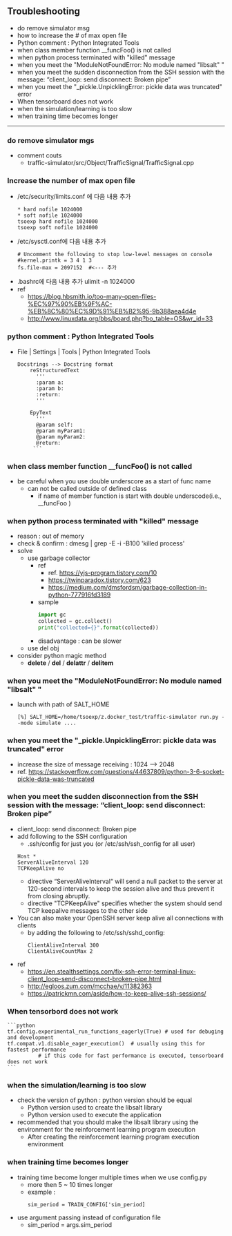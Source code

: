 
## Troubleshooting
* do remove simulator msg 
* how to increase the # of max open file
* Python comment : Python Integrated Tools
* when class member function __funcFoo() is not called
* when python process terminated with "killed" message
* when you meet the "ModuleNotFoundError: No module named "libsalt" "
* when you meet the sudden disconnection from the SSH session with the message: “client_loop: send disconnect: Broken pipe”
* when you meet the "_pickle.UnpicklingError: pickle data was truncated" error
* When tensorboard does not work
* when the simulation/learning is too slow
* when training time becomes longer

<hr>


### do remove simulator mgs 
* comment couts
  * traffic-simulator/src/Object/TrafficSignal/TrafficSignal.cpp

### Increase the number of max open file
* /etc/security/limits.conf 에 다음 내용 추가
    ```
    * hard nofile 1024000
    * soft nofile 1024000
    tsoexp hard nofile 1024000
    tsoexp soft nofile 1024000
    ```
* /etc/sysctl.conf에 다음 내용 추가
    ```
    # Uncomment the following to stop low-level messages on console
    #kernel.printk = 3 4 1 3
    fs.file-max = 2097152  #<--- 추가 
    ```
* .bashrc에 다음 내용 추가
   ulimit -n 1024000
* ref
  * https://blog.hbsmith.io/too-many-open-files-%EC%97%90%EB%9F%AC-%EB%8C%80%EC%9D%91%EB%B2%95-9b388aea4d4e
  * http://www.linuxdata.org/bbs/board.php?bo_table=OS&wr_id=33

### python comment : Python Integrated Tools
* File | Settings | Tools | Python Integrated Tools
   ```
   Docstrings --> Docstring format
       reStructuredText
         '''
         :param a:
         :param b:
         :return:
         '''
  
       EpyText
         '''
         @param self:
         @param myParam1:
         @param myParam2:
         @return:
        ```
  
### when class member function __funcFoo() is not called
* be careful when you use double underscore as a start of func name  
  * can not be called outside of defined class 
    * if name of member function is start with double underscode(i.e., __funcFoo )

  

### when python process terminated with "killed" message
* reason :  out of memory
* check & confirm :  dmesg | grep -E -i -B100 'killed process' 
* solve
  * use garbage collector
    * ref
      * ref. https://yjs-program.tistory.com/10    
      * https://twinparadox.tistory.com/623  
      * https://medium.com/dmsfordsm/garbage-collection-in-python-777916fd3189
    * sample
       ```python
       import gc
       collected = gc.collect()
       print("collected={}".format(collected))
       ```
    * disadvantage : can be slower
  * use del obj
* consider python magic method
  * __delete__ / __del__ / __delattr__ / __delitem__


### when you meet the "ModuleNotFoundError: No module named "libsalt" "
* launch with path of SALT_HOME
  ```shell
  [%] SALT_HOME=/home/tsoexp/z.docker_test/traffic-simulator run.py --mode simulate ....
  ```

###  when you meet the "_pickle.UnpicklingError: pickle data was truncated" error
* increase the size of message receiving : 1024 --> 2048
* ref. https://stackoverflow.com/questions/44637809/python-3-6-socket-pickle-data-was-truncated


### when you meet the sudden disconnection from the SSH session with the message: “client_loop: send disconnect: Broken pipe”
* client_loop: send disconnect: Broken pipe
* add following to the SSH configuration 
  * .ssh/config for just you (or /etc/ssh/ssh_config for all user)
  ```text
  Host *
  ServerAliveInterval 120
  TCPKeepAlive no
  ```
  * directive “ServerAliveInterval“ will send a null packet to the server at 120-second intervals to keep the session alive and thus prevent it from closing abruptly.
  * directive "TCPKeepAlive" specifies whether the system should send TCP keepalive messages to the other side
* You can also make your OpenSSH server keep alive all connections with clients 
  * by adding the following to /etc/ssh/sshd_config:
    ```text
    ClientAliveInterval 300
    ClientAliveCountMax 2
    ```
* ref
  * https://en.stealthsettings.com/fix-ssh-error-terminal-linux-client_loop-send-disconnect-broken-pipe.html
  * http://egloos.zum.com/mcchae/v/11382363
  * https://patrickmn.com/aside/how-to-keep-alive-ssh-sessions/


### When tensorbord does not work

    ```python
    tf.config.experimental_run_functions_eagerly(True) # used for debuging and development
    tf.compat.v1.disable_eager_execution()  # usually using this for fastest performance
              # if this code for fast performance is executed, tensorboard does not work
    ``` 

### when the simulation/learning is too slow
* check the version of python : python version should be equal
  * Python version used to create the libsalt library
  * Python version used to execute the application
* recommended that you should make the libsalt library using the environment for the reinforcement learning program execution
  * After creating the reinforcement learning program execution environment

### when training time becomes longer
* training time become longer multiple times when we use config.py 
  * more then 5 ~ 10 times longer 
  * example :
     ```
     sim_period = TRAIN_CONFIG['sim_period] 
     ```
* use argument passing instead of configuration file
  * sim_period = args.sim_period